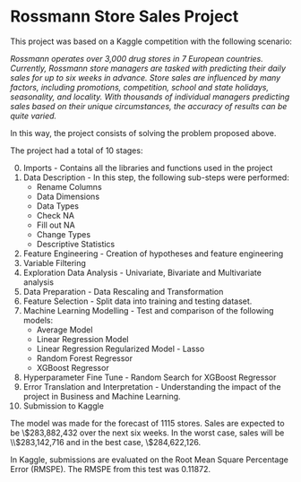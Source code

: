 # Rossmann Store Sales Project
This project was based on a Kaggle competition with the following scenario:

<i>Rossmann operates over 3,000 drug stores in 7 European countries. Currently, Rossmann store managers are tasked with predicting their daily sales for up to six weeks in advance. Store sales are influenced by many factors, including promotions, competition, school and state holidays, seasonality, and locality. With thousands of individual managers predicting sales based on their unique circumstances, the accuracy of results can be quite varied.</i>

In this way, the project consists of solving the problem proposed above.

The project had a total of 10 stages:

0. Imports - Contains all the libraries and functions used in the project
1. Data Description - In this step, the following sub-steps were performed:
    - Rename Columns
    - Data Dimensions
    - Data Types
    - Check NA
    - Fill out NA
    - Change Types
    - Descriptive Statistics
2. Feature Engineering - Creation of hypotheses and feature engineering 
3. Variable Filtering
4. Exploration Data Analysis - Univariate, Bivariate and Multivariate analysis
5. Data Preparation - Data Rescaling and Transformation
6. Feature Selection - Split data into training and testing dataset.
7. Machine Learning Modelling - Test and comparison of the following models:
    - Average Model
    - Linear Regression Model
    - Linear Regression Regularized Model - Lasso
    - Random Forest Regressor
    - XGBoost Regressor
8. Hyperparameter Fine Tune - Random Search for XGBoost Regressor
9. Error Translation and Interpretation - Understanding the impact of the project in Business and Machine Learning. 
10. Submission to Kaggle

The model was made for the forecast of 1115 stores. Sales are expected to be \\$283,882,432 over the next six weeks. In the worst case, sales will be \\$283,142,716 and in the best case, \\$284,622,126.

In Kaggle, submissions are evaluated on the Root Mean Square Percentage Error (RMSPE). The RMSPE from this test was 0.11872.
